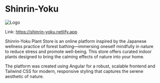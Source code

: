 # Shinrin-Yoku

![Logo](Shinrin-yoku/public/Logo_shirinYoku_2.png)

Link: https://shinrin-yoku.netlify.app

Shinrin-Yoku Plant Store is an online platform inspired by the Japanese wellness practice of forest bathing—immersing oneself mindfully in nature to reduce stress and promote well-being. This store offers curated indoor plants designed to bring the calming effects of nature into your home.

The platform was created using Angular for a robust, scalable frontend and Tailwind CSS for modern, responsive styling that captures the serene aesthetic of nature.



